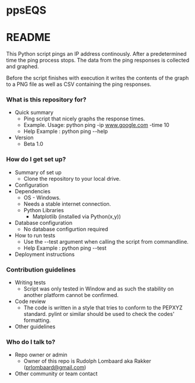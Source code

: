 # ppsEQS

# README #

This Python script pings an IP address continously. After a predetermined time the ping process stops. The data from the ping responses is collected and graphed.

Before the script finishes with execution it writes the contents of the graph to a PNG file as well as CSV containing the ping responses.

### What is this repository for? ###

* Quick summary
	* Ping script that nicely graphs the response times.
	* Example. Usage: python ping -ip www.google.com -time 10
	* Help Example  : python ping --help
* Version
	* Beta 1.0

### How do I get set up? ###

* Summary of set up
	* Clone the repository to your local drive.
* Configuration
* Dependencies
	* OS - Windows.
	* Needs a stable internet connection.
  	* Python Libraries
  		* Matplotlib (installed via Python(x,y))
* Database configuration
	* No database configurtion required
* How to run tests
	* Use the --test argument when calling the script from commandline.
	* Help Example  : python ping --test
* Deployment instructions


### Contribution guidelines ###

* Writing tests
	* Script was only tested in Window and as such the stability on another platform cannot be confirmed.
* Code review
	* The code is written in a style that tries to conform to the PEPXYZ standard. pylint or similar should be used to check the codes' formatting.
* Other guidelines

### Who do I talk to? ###

* Repo owner or admin
	* Owner of this repo is Rudolph Lombaard aka Rakker (prlombaard@gmail.com)
* Other community or team contact
